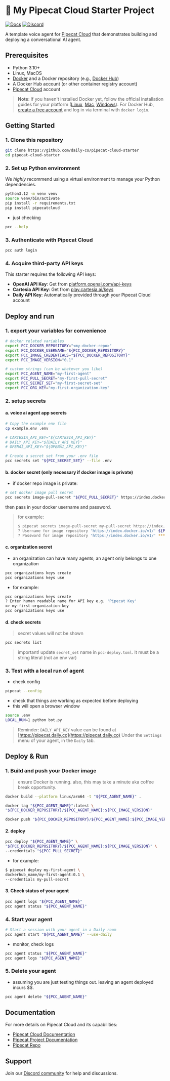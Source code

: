 # 🤖 My Pipecat Cloud Starter Project

[![Docs](https://img.shields.io/badge/Documentation-blue)](https://docs.pipecat.daily.co) [![Discord](https://img.shields.io/discord/1217145424381743145)](https://discord.gg/dailyco)

A template voice agent for [Pipecat Cloud](https://www.daily.co/products/pipecat-cloud/) that demonstrates building and deploying a conversational AI agent.

## Prerequisites

- Python 3.10+
- Linux, MacOS
- [Docker](https://www.docker.com) and a Docker repository (e.g., [Docker Hub](https://hub.docker.com))
- A Docker Hub account (or other container registry account)
- [Pipecat Cloud](https://pipecat.daily.co) account

> **Note**: If you haven't installed Docker yet, follow the official installation guides for your platform ([Linux](https://docs.docker.com/engine/install/), [Mac](https://docs.docker.com/desktop/setup/install/mac-install/), [Windows](https://docs.docker.com/desktop/setup/install/windows-install/)). For Docker Hub, [create a free account](https://hub.docker.com/signup) and log in via terminal with `docker login`.

## Getting Started

### 1. Clone this repository

```bash
git clone https://github.com/daily-co/pipecat-cloud-starter
cd pipecat-cloud-starter
```

### 2. Set up Python environment
We *highly* recommend using a virtual environment to manage your Python dependencies.

```bash
python3.12 -m venv venv
source venv/bin/activate
pip install -r requirements.txt
pip install pipecatcloud
```

- just checking
```bash
pcc --help
```

### 3. Authenticate with Pipecat Cloud

```bash
pcc auth login
```

### 4. Acquire third-party API keys

This starter requires the following API keys:

- **OpenAI API Key**: Get from [platform.openai.com/api-keys](https://platform.openai.com/api-keys)
- **Cartesia API Key**: Get from [play.cartesia.ai/keys](https://play.cartesia.ai/keys)
- **Daily API Key**: Automatically provided through your Pipecat Cloud account

## Deploy and run

### 1. export your variables for convenience
```bash
# docker related variables
export PCC_DOCKER_REPOSITORY="<my-docker-repo>"
export PCC_DOCKER_USERNAME="${PCC_DOCKER_REPOSITORY}"
export PCC_IMAGE_CREDENTIALS="${PCC_DOCKER_REPOSITORY}"
export PCC_IMAGE_VERSION="0.1"

# custom strings (can be whatever you like)
export PCC_AGENT_NAME="my-first-agent"
export PCC_PULL_SECRET="my-first-pull-secret"
export PCC_SECRET_SET="my-first-secret-set"
export PCC_ORG_KEY="my-first-organization-key"
```

### 2. setup secrets

#### a. voice ai agent app secrets
```bash
# Copy the example env file
cp example.env .env

# CARTESIA_API_KEY="${CARTESIA_API_KEY}"
# DAILY_API_KEY="${DAILY_API_KEY}"
# OPENAI_API_KEY="${OPENAI_API_KEY}"

# Create a secret set from your .env file
pcc secrets set "${PCC_SECRET_SET}" --file .env
```

#### b. docker secret (only necessary if docker image is private)
- if docker repo image is private:
```bash
# set docker image pull secret
pcc secrets image-pull-secret "${PCC_PULL_SECRET}" https://index.docker.io/v1/
```
then pass in your docker username and password.

> for example:
> ```bash
> $ pipecat secrets image-pull-secret my-pull-secret https://index.docker.io/v1/
> ? Username for image repository 'https://index.docker.io/v1/' ${PCC_DOCKER_USERNAME}
> ? Password for image repository 'https://index.docker.io/v1/' *********************
> ```

#### c. organization secret
- an organization can have many agents; an agent only belongs to one organization
```bash
pcc organizations keys create
pcc organizations keys use
```

- for example:
```bash
pcc organizations keys create
? Enter human readable name for API key e.g. 'Pipecat Key'
=> my-first-organization-key
pcc organizations keys use
```

#### d. check secrets
> secret values will not be shown
```bash
pcc secrets list
```

> important!
update `secret_set` name in `pcc-deploy.toml`.  It must be a string literal (not an env var)

### 3. Test with a local run of agent
- check config
```bash
pipecat --config
```

- check that things are working as expected before deploying
- this will open a browser window
```bash
source .env
LOCAL_RUN=1 python bot.py
```

> Reminder: `DAILY_API_KEY` value can be found at [https://pipecat.daily.co](https://pipecat.daily.co) Under the `Settings` menu of your agent, in the `Daily` tab.

## Deploy & Run
### 1. Build and push your Docker image

> ensure Docker is running. also, this may take a minute aka coffee break opportunity.

```bash
docker build --platform linux/arm64 -t "${PCC_AGENT_NAME}" .

docker tag "${PCC_AGENT_NAME}":latest \
"${PCC_DOCKER_REPOSITORY}/${PCC_AGENT_NAME}:${PCC_IMAGE_VERSION}"

docker push "${PCC_DOCKER_REPOSITORY}/${PCC_AGENT_NAME}:${PCC_IMAGE_VERSION}"
```

#### 2. deploy
```bash
pcc deploy "${PCC_AGENT_NAME}" \
"${PCC_DOCKER_REPOSITORY}/${PCC_AGENT_NAME}:${PCC_IMAGE_VERSION}" \
--credentials "${PCC_PULL_SECRET}"
```

- for example:
```bash
$ pipecat deploy my-first-agent \
dockerhub_name/my-first-agent:0.1 \
--credentials my-pull-secret
```

#### 3. Check status of your agent
```bash
pcc agent logs "${PCC_AGENT_NAME}"
pcc agent status "${PCC_AGENT_NAME}"
```

### 4. Start your agent

```bash
# Start a session with your agent in a Daily room
pcc agent start "${PCC_AGENT_NAME}" --use-daily
```

- monitor, check logs
```bash
pcc agent status "${PCC_AGENT_NAME}"
pcc agent logs "${PCC_AGENT_NAME}"
```

### 5. Delete your agent
- assuming you are just testing things out. leaving an agent deployed incurs $$.
```bash
pcc agent delete "${PCC_AGENT_NAME}"
```

## Documentation

For more details on Pipecat Cloud and its capabilities:

- [Pipecat Cloud Documentation](https://docs.pipecat.daily.co)
- [Pipecat Project Documentation](https://docs.pipecat.ai)
- [Pipecat Repo](https://github.com/pipecat-ai/pipecat)

## Support

Join our [Discord community](https://discord.gg/dailyco) for help and discussions.
